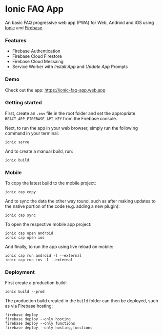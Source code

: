 # Ionic FAQ App

An basic FAQ  progressive web app (PWA) for Web, Android and iOS using [Ionic](https://ionicframework.com/)
and [Firebase](https://firebase.google.com/).

### Features
- Firebase Authentication
- Firebase Cloud Firestore
- Firebase Cloud Messaing
- Service Worker with _Install App_ and _Update App_ Prompts

### Demo

Check out the app: https://ionic-faq-app.web.app

### Getting started

First, create an `.env` file in the root folder and set the appropriate `REACT_APP_FIREBASE_API_KEY` from the Firebase console.

Next, to run the app in your web browser, simply run the following command in your terminal:

```
ionic serve
```

And to create a manual build, run:

```
ionic build
```

### Mobile

To copy the latest build to the mobile project:

```
ionic cap copy
```

And to sync the data the other way round, such as after making updates to the native portion of the code (e.g. adding a new plugin):

```
ionic cap sync
```

To open the respective mobile app project:

```
ionic cap open android
ionic cap open ios
```

And finally, to run the app using live reload on mobile:

```
ionic cap run android -l --external
ionic cap run ios -l --external
```

### Deployment

First create a production build:

```
ionic build --prod
```

The production build created in the `build` folder can then be deployed, such as via Firebase hosting:

```
firebase deploy
firebase deploy --only hosting
firebase deploy --only functions
firebase deploy --only hosting,functions
```
